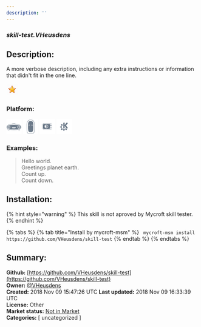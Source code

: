 ```yaml
---
description: ''
---
```


### _skill-test.VHeusdens_  
## Description:  
A more verbose description, including any extra instructions or
information that didn't fit in the one line.  
  
![](../.gitbook/assets/star.png)  
  
### Platform:  
 ![Mark I](../.gitbook/assets/mark-1-icon.png)  ![Mark II](../.gitbook/assets/mark-2-icon.png)  ![Picroft](../.gitbook/assets/picroft-icon.png)  ![plasmoid](../.gitbook/assets/kde.png)   
### Examples:  
> Hello world.  
> Greetings planet earth.  
> Count up.  
> Count down.  
  
## Installation:  
{% hint style="warning" %}
This skill is not aproved by Mycroft skill tester.
{% endhint %}
    
{% tabs %}
{% tab title="Install by mycroft-msm" %}
``` mycroft-msm install https://github.com/VHeusdens/skill-test```
{% endtab %}
  {% endtabs %}
    
## Summary:  
**Github:** [https://github.com/VHeusdens/skill-test](https://github.com/VHeusdens/skill-test)  
**Owner:** [@VHeusdens](https://github.com/VHeusdens)  
**Created:** 2018 Nov 09 15:47:26 UTC  **Last updated:** 2018 Nov 09 16:33:39 UTC  
**License:** Other  
**Market status:** [Not in Market](https://market.mycroft.ai/skill/)  
**Categories:** [ uncategorized ]   
